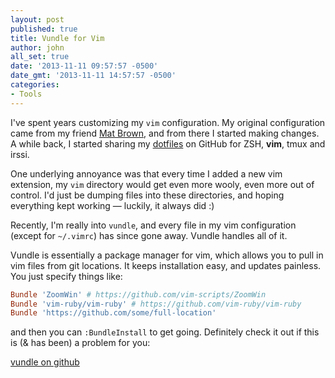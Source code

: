 ```yaml
---
layout: post
published: true
title: Vundle for Vim
author: john
all_set: true
date: '2013-11-11 09:57:57 -0500'
date_gmt: '2013-11-11 14:57:57 -0500'
categories:
- Tools
---
```


I've spent years customizing my `vim` configuration.  My original configuration
came from my friend [Mat Brown](https://twitter.com/0utoftime), and from there
I started making changes.  A while back, I started sharing my
[dotfiles](https://github.com/seejohnrun/dotfiles) on GitHub for ZSH, __vim__,
tmux and irssi.

One underlying annoyance was that every time I added a new vim extension,
my `vim` directory would get even more wooly, even more out of control.  I'd
just be dumping files into these directories, and hoping everything kept
working &mdash; luckily, it always did :)

Recently, I'm really into `vundle`, and every file in my vim
configuration (except for `~/.vimrc`) has since gone away.  Vundle handles all
of it.

Vundle is essentially a package manager for vim, which allows you to pull in
vim files from git locations.  It keeps installation easy, and updates painless.
You just specify things like:

``` ruby
Bundle 'ZoomWin' # https://github.com/vim-scripts/ZoomWin
Bundle 'vim-ruby/vim-ruby' # https://github.com/vim-ruby/vim-ruby
Bundle 'https://github.com/some/full-location'
```

and then you can `:BundleInstall` to get going.  Definitely check it out if
this is (& has been) a problem for you:

[vundle on github](https://github.com/gmarik/vundle)
